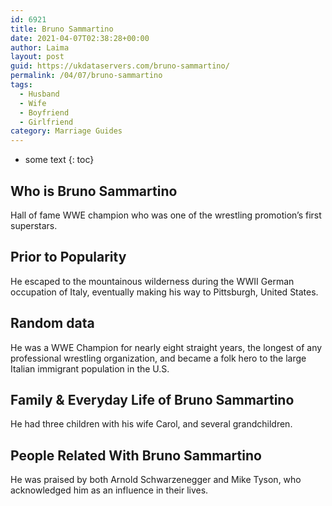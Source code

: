 ```yaml
---
id: 6921
title: Bruno Sammartino
date: 2021-04-07T02:38:28+00:00
author: Laima
layout: post
guid: https://ukdataservers.com/bruno-sammartino/
permalink: /04/07/bruno-sammartino
tags:
  - Husband
  - Wife
  - Boyfriend
  - Girlfriend
category: Marriage Guides
---
```


* some text
{: toc}


## Who is Bruno Sammartino
                  
                  
                  
Hall of fame WWE champion who was one of the wrestling promotion&#8217;s first superstars.
                  
              
            
              
            
                
                
                
## Prior to Popularity
                  
                  
                  
He escaped to the mountainous wilderness during the WWII German occupation of Italy, eventually making his way to Pittsburgh, United States.
                  
              
            
              
            
                
                
                
## Random data
                  
                  
                  
He was a WWE Champion for nearly eight straight years, the longest of any professional wrestling organization, and became a folk hero to the large Italian immigrant population in the U.S. 
                  
              
            
              
            
                
                
                
## Family & Everyday Life of Bruno Sammartino
                  
                  
                  
He had three children with his wife Carol, and several grandchildren.
                  
              
            
              
            
                
                
                
## People Related With Bruno Sammartino
                  
                  
                  
He was praised by both Arnold Schwarzenegger and Mike Tyson, who acknowledged him as an influence in their lives.
                  
              
            
              
            
                
              
            
              
              
            
            
              
            
          
          
          